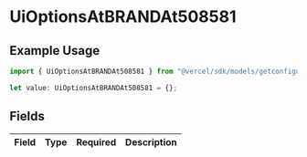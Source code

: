 # UiOptionsAtBRANDAt508581

## Example Usage

```typescript
import { UiOptionsAtBRANDAt508581 } from "@vercel/sdk/models/getconfigurationproductsop.js";

let value: UiOptionsAtBRANDAt508581 = {};
```

## Fields

| Field       | Type        | Required    | Description |
| ----------- | ----------- | ----------- | ----------- |